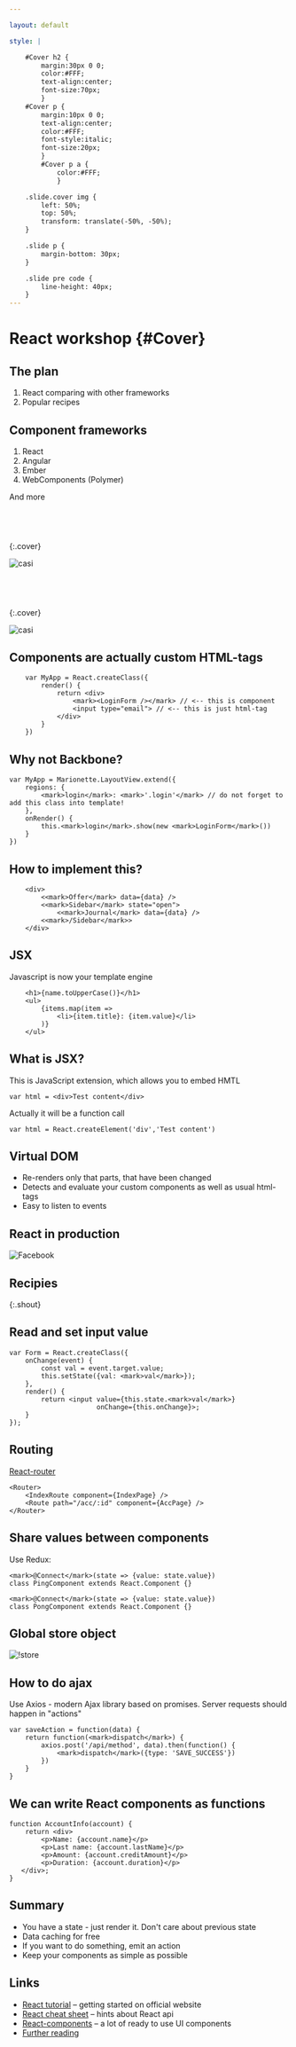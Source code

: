 ```yaml
---

layout: default

style: |

    #Cover h2 {
        margin:30px 0 0;
        color:#FFF;
        text-align:center;
        font-size:70px;
        }
    #Cover p {
        margin:10px 0 0;
        text-align:center;
        color:#FFF;
        font-style:italic;
        font-size:20px;
        }
        #Cover p a {
            color:#FFF;
            }

    .slide.cover img {
        left: 50%;
        top: 50%;
        transform: translate(-50%, -50%);
    }

    .slide p {
        margin-bottom: 30px;
    }

    .slide pre code {
        line-height: 40px;
    }
---
```


# React workshop {#Cover}

## The plan

1. React comparing with other frameworks
2. Popular recipes


## Component frameworks

1. React
2. Angular
3. Ember
4. WebComponents (Polymer)

And more

## &nbsp;
{:.cover}

![casi](pictures/casi-overview.jpg)

## &nbsp;
{:.cover}

![casi](pictures/casi-components.jpg)

## Components are actually custom HTML-tags

```
    var MyApp = React.createClass({
        render() {
            return <div>
                <mark><LoginForm /></mark> // <-- this is component
                <input type="email"> // <-- this is just html-tag
            </div>
        }
    })
```

## Why not Backbone?

    var MyApp = Marionette.LayoutView.extend({
        regions: {
            <mark>login</mark>: <mark>'.login'</mark> // do not forget to add this class into template!
        },
        onRender() {
            this.<mark>login</mark>.show(new <mark>LoginForm</mark>())
        }
    })

## How to implement this?

```
    <div>
        <<mark>Offer</mark> data={data} />
        <<mark>Sidebar</mark> state="open">
            <<mark>Journal</mark> data={data} />
        <<mark>/Sidebar</mark>>
    </div>
```

## JSX

Javascript is now your template engine

```
    <h1>{name.toUpperCase()}</h1>
    <ul>
        {items.map(item =>
            <li>{item.title}: {item.value}</li>
        )}
    </ul>
```

## What is JSX?

This is JavaScript extension, which allows you to embed HMTL

```
var html = <div>Test content</div>
```

Actually it will be a function call

```
var html = React.createElement('div','Test content')
```

## Virtual DOM

* Re-renders only that parts, that have been changed
* Detects and evaluate your custom components as well as usual html-tags
* Easy to listen to events

## React in production

![Facebook](pictures/react-in-prod.png)

## Recipies
{:.shout}

## Read and set input value

```
var Form = React.createClass({
    onChange(event) {
        const val = event.target.value;
        this.setState({val: <mark>val</mark>});
    },
    render() {
        return <input value={this.state.<mark>val</mark>}
                      onChange={this.onChange}>;
    }
});
```

## Routing

[React-router](https://github.com/reactjs/react-router)

```
<Router>
    <IndexRoute component={IndexPage} />
    <Route path="/acc/:id" component={AccPage} />
</Router>
```

## Share values between components

Use Redux:

```
<mark>@Connect</mark>(state => {value: state.value})
class PingComponent extends React.Component {}

<mark>@Connect</mark>(state => {value: state.value})
class PongComponent extends React.Component {}
```

## Global store object

![!store](pictures/redux.svg)

## How to do ajax

Use Axios - modern Ajax library based on promises.
Server requests should happen in "actions"

```
var saveAction = function(data) {
    return function(<mark>dispatch</mark>) {
        axios.post('/api/method', data).then(function() {
            <mark>dispatch</mark>({type: 'SAVE_SUCCESS'})
        })
    }
}
```

## We can write React components as functions

    function AccountInfo(account) {
        return <div>
            <p>Name: {account.name}</p>
            <p>Last name: {account.lastName}</p>
            <p>Amount: {account.creditAmount}</p>
            <p>Duration: {account.duration}</p>
       </div>;
    }

## Summary

* You have a state - just render it. Don't care about previous state
* Data caching for free
* If you want to do something, emit an action
* Keep your components as simple as possible

## Links

* [React tutorial](https://facebook.github.io/react/docs/tutorial.html) – getting started on official website
* [React cheat sheet](http://reactcheatsheet.com) – hints about React api
* [React-components](http://react-components.com) – a lot of ready to use UI components
* [Further reading](https://github.com/markerikson/react-redux-links)
